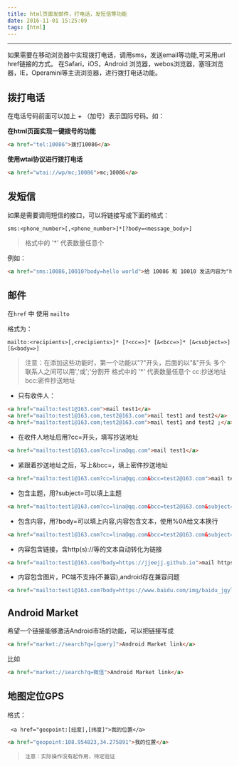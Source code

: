 ```yaml
---
title: html页面发邮件，打电话，发短信等功能
date: 2016-11-01 15:25:09
tags: [html]
---
```

----------------------------
如果需要在移动浏览器中实现拨打电话，调用sms，发送email等功能,可采用url href链接的方式。
在Safari，iOS，Android 浏览器，webos浏览器，塞班浏览器，IE，Operamini等主流浏览器，进行拨打电话功能。

<!--more-->

## 拨打电话

在电话号码前面可以加上 + （加号）表示国际号码。如：

**在html页面实现一键拨号的功能**
```html
<a href="tel:10086">拨打10086</a>
```
	
**使用wtai协议进行拨打电话**
```html
<a href="wtai://wp/mc;10086">mc;10086</a>
```

## 发短信

如果是需要调用短信的接口，可以将链接写成下面的格式：

	sms:<phone_number>[,<phone_number>]*[?body=<message_body>]

>格式中的 '*' 代表数量任意个

例如：
```html
<a href="sms:10086,10010?body=hello world">给 10086 和 10010 发送内容为"hello world"的短信</a>
```

## 邮件

在`href` 中 使用 `mailto`

格式为：
	
	mailto:<recipients>[,<recipients>]* [?<cc=>]* [&<bcc=>]* [&<subject=>] [&<body=>]
	
>注意：在添加这些功能时，第一个功能以"?"开头，后面的以"&"开头
>多个联系人之间可以用','或';'分割开
>格式中的 '*' 代表数量任意个
>cc:抄送地址
>bcc:密件抄送地址

* 只有收件人：
```html
<a href="mailto:test1@163.com">mail test1</a>
<a href="mailto:test1@163.com,test2@163.com">mail test1 and test2</a>
<a href="mailto:test1@163.com;test2@163.com">mail test1 and test2 ;</a>
```

* 在收件人地址后用?cc=开头，填写抄送地址
```html
<a href="mailto:test1@163.com?cc=lina@qq.com">mail test1</a>
```

* 紧跟着抄送地址之后，写上&bcc=，填上密件抄送地址
```html
<a href="mailto:test1@163.com?cc=lina@qq.com&bcc=test2@163.com">mail test1</a>
```

* 包含主题，用?subject=可以填上主题
```html
<a href="mailto:test1@163.com?cc=lina@qq.com&bcc=test2@163.com&subject=邀请函">mail subject</a>
```

* 包含内容，用?body=可以填上内容,内容包含文本，使用%0A给文本换行
```html
<a href="mailto:test1@163.com?cc=lina@qq.com&bcc=test2@163.com&subject=邀请函&body=hello world%0A你好">mail body</a>
```

* 内容包含链接，含http(s)://等的文本自动转化为链接
```html
<a href="mailto:test1@163.com?body=https://jjeejj.github.io">mail https</a>
```

* 内容包含图片，PC端不支持(不兼容),android存在兼容问题
```html
<a href="mailto:test1@163.com?body=https://www.baidu.com/img/baidu_jgylogo3.gif' width='200' height='200'>">mail images</a>
```

## Android Market
希望一个链接能够激活Android市场的功能，可以把链接写成
```html
<a href="market://search?q=[query]">Android Market link</a>
```

比如
```html
<a href="market://search?q=微信">Android Market link</a>
```

## 地图定位GPS
格式：
	
	 <a href="geopoint:[经度],[纬度]">我的位置</a>
```html
<a href="geopoint:108.954823,34.275891">我的位置</a>
```

>     注意：实际操作没有起作用，待定验证